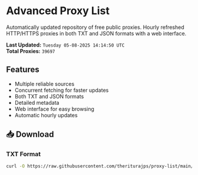 # Advanced Proxy List

Automatically updated repository of free public proxies. Hourly refreshed HTTP/HTTPS proxies in both TXT and JSON formats with a web interface.

**Last Updated:** `Tuesday 05-08-2025 14:14:50 UTC`  
**Total Proxies:** `39697`

## Features
- Multiple reliable sources
- Concurrent fetching for faster updates
- Both TXT and JSON formats
- Detailed metadata
- Web interface for easy browsing
- Automatic hourly updates

## 📥 Download

### TXT Format
```bash
curl -O https://raw.githubusercontent.com/theriturajps/proxy-list/main/proxies.txt